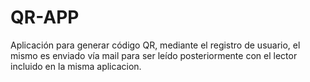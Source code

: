 # QR-APP
Aplicación para generar código QR, mediante el registro de usuario, el mismo es enviado vía mail para ser leído posteriormente con el lector incluido en la misma aplicacion.
